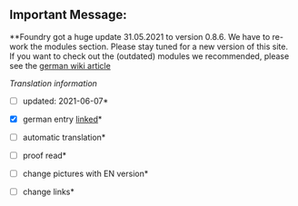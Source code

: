 ## Important Message: 
**Foundry got a huge update 31.05.2021 to version 0.8.6. We have to re-work the modules section. Please stay tuned for a new version of this site.  
If you want to check out the (outdated) modules we recommended, please see the [german wiki article](/de/de-Module.md)



*Translation information*  
*[ ] updated: 2021-06-07*  
*[x] german entry [linked](de/de-Module.md)*  
*[ ] automatic translation*  
*[ ] proof read*  
*[ ] change pictures with EN version*
*[ ] change links*  

